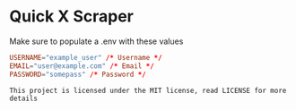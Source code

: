 # Quick X Scraper

Make sure to populate a .env with these values

```toml
USERNAME="example_user" /* Username */
EMAIL="user@example.com" /* Email */
PASSWORD="somepass" /* Password */
```

```
This project is licensed under the MIT license, read LICENSE for more details
```
